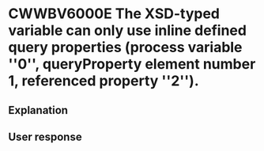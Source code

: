 # CWWBV6000E The XSD-typed variable can only use inline defined query properties (process variable ''0'', queryProperty element number 1, referenced property ''2'').

## Explanation

## User response